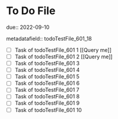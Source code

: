 # To Do File

due:: 2022-09-10

metadatafield:: todoTestFile_601_18

- [ ] Task of todoTestFile_601 1 [[Query me]]
- [ ] Task of todoTestFile_601 2 [[Query me]]
- [ ] Task of todoTestFile_601 3
- [ ] Task of todoTestFile_601 4
- [ ] Task of todoTestFile_601 5
- [ ] Task of todoTestFile_601 6
- [ ] Task of todoTestFile_601 7
- [ ] Task of todoTestFile_601 8
- [ ] Task of todoTestFile_601 9
- [ ] Task of todoTestFile_601 10